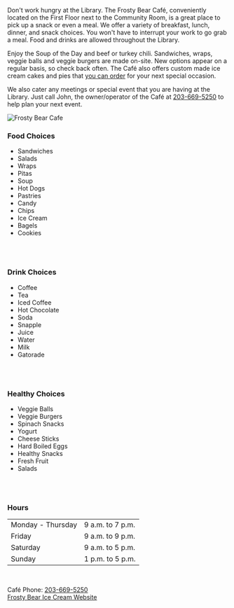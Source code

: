 <div class="row margin-bottom-10">
<div class="col-md-8">

Don't work hungry at the Library. The Frosty Bear Café, conveniently located on the First Floor next to the Community Room, is a great place to pick up a snack or even a meal. We offer a variety of breakfast, lunch, dinner, and snack choices. You won't have to interrupt your work to go grab a meal. Food and drinks are allowed throughout the Library.

Enjoy the Soup of the Day and beef or turkey chili. Sandwiches, wraps, veggie balls and veggie burgers are made on-site. New options appear on a regular basis, so check back often. The Café also offers custom made ice cream cakes and pies that [you can order](http://www.frostybearicecream.com/order_a_cake) for your next special occasion. 

We also cater any meetings or special event that you are having at the Library. Just call John, the owner/operator of the Café at [203-669-5250](tel:203-669-5250 "203-669-5250") to help plan your next event.

</div>
<div class="col-md-4">

<img class="img-responsive center-block" src="/uploads/logos/frosty_bear_cafe_logo.jpg" alt="Frosty Bear Cafe" />

</div>
</div>


<div class="row margin-bottom-30">
<div class="col-md-8">
<div class="row">
<div class="col-md-4">

### Food Choices
* Sandwiches
* Salads
* Wraps
* Pitas
* Soup
* Hot Dogs
* Pastries
* Candy
* Chips
* Ice Cream
* Bagels
* Cookies
<br />
<br />

</div>
<div class="col-md-4">

### Drink Choices
* Coffee
* Tea
* Iced Coffee
* Hot Chocolate
* Soda
* Snapple
* Juice
* Water
* Milk
* Gatorade
<br />
<br />

</div>
<div class="col-md-4">

### Healthy Choices
* Veggie Balls
* Veggie Burgers
* Spinach Snacks
* Yogurt
* Cheese Sticks
* Hard Boiled Eggs
* Healthy Snacks
* Fresh Fruit
* Salads
<br />
<br />

</div>
</div>
</div>
<div class="col-md-4">
<div class="row">
<div class="col-md-12">

### Hours

<table class="table table-striped">
<tr>
<td>Monday - Thursday</td>
<td>9 a.m. to 7 p.m.</td>
</tr>
<tr>
<td>Friday</td>
<td> 9 a.m. to 9 p.m.</td>
</tr>
<tr>
<td>Saturday</td>
<td>9 a.m. to 5 p.m.</td>
</tr>
<tr>
<td>Sunday</td>
<td>1 p.m. to 5 p.m.</td>
</tr>
</table>

<br />

Café Phone: [203-669-5250](tel:2036695250 "203-669-5250")<br />
[Frosty Bear Ice Cream Website](http://frostybearicecream.com "Frosty Bear Ice Cream") <br />

</div>

</div>
</div>
</div>